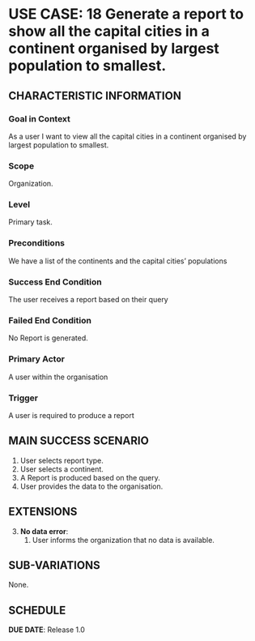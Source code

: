 # USE CASE: 18 Generate a report to show all the capital cities in a continent organised by largest population to smallest.

## CHARACTERISTIC INFORMATION

### Goal in Context
As a user I want to view all the capital cities in a continent organised by largest population to smallest.

### Scope

Organization.

### Level

Primary task.

### Preconditions

We have a list of the continents and the capital cities’ populations

### Success End Condition

The user receives a report based on their query

### Failed End Condition

No Report is generated.

### Primary Actor

A user within the organisation

### Trigger

A user is required to produce a report

## MAIN SUCCESS SCENARIO

1. User selects report type.
2. User selects a continent.
3. A Report is produced based on the query.
4. User provides the data to the organisation.

## EXTENSIONS

3. **No data error**:
    1. User informs the organization that no data is available.

## SUB-VARIATIONS

None.

## SCHEDULE

**DUE DATE**: Release 1.0